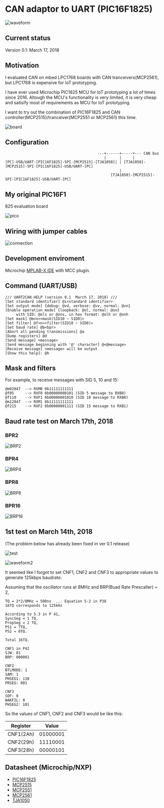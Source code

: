 # CAN adaptor to UART (PIC16F1825)

![waveform](./doc/waveform.jpg)

## Current status

Version 0.1: March 17, 2018

## Motivation

I evaluated CAN on mbed LPC1768 boards with CAN tranceivers(MCP2561), but LPC1768 is expensive for IoT prototyping.

I have ever used Microchip PIC1825 MCU for IoT prototyping a lot of times since 2016. Altough the MCU's functionality is very limited, it is very cheap and satisify most of requirements as MCU for IoT prototyping.

I want to try out the combination of PIC16F1825 and CAN controller(MCP2515)/tranceiver(MCP2551 or MCP2561) this time.

![board](./doc/board.jpg)

## Configuration

```
                                          ---+------+-----+--- CAN bus
                                             |      |     |
[PC]-USB/UART-[PIC16F1825]-SPI-[MCP2515]-[TJA1050]| | [TJA1050]-[MCP2515]-SPI-[PIC16F1825]-USB/UART-[PC]
                                                    |
                                                [TJA1050]-[MCP2515]-SPI-[PIC16F1825]-USB/UART-[PC]                                                    
```

## My original PIC16F1
825 evaluation board

![pico](https://docs.google.com/drawings/d/e/2PACX-1vTHoT0TZIyVhAgkDVHyuWkc1-_6oFHT2mF53g2q36bgH_qxplkvvRIkJ3PqJBNuTZauhhMmSiemMoZO/pub?w=480&h=360)

## Wiring with jumper cables

![connection](./doc/pic16f1825-mcp2515.jpg)

## Development enviroment

Microchip [MPLAB-X IDE](http://www.microchip.com/mplab/mplab-x-ide) with MCC plugin.

## Command (UART/USB)

```
/// UART2CAN HELP (version 0.1  March 17, 2018) ///
[Set standard identifier] @i<standard identifier>
[Set output mode] {debug: @vd, verbose: @vv, normal: @vn}
[Enable operation mode] {loopback: @ol, normal: @on}
     with SID: @ols or @ons, in hex format: @olh or @onh
[Set mask] @m<n><mask(SID10 ~ SID0)>
[Set filter] @f<n><filter(SID10 ~ SID0)>
[Set baud rate] @b<bpr>
[Abort all pending transmissions] @a
[Dump registers] @d
[Send message] <message>
[Send message beginning with '@' character] @<@message>
[Receive message] <message> will be output
[Show this help]: @h
```

## Mask and filters

For example, to receive messages with SID 5, 10 and 15:
```
@m02047  --> RXM0 0b11111111111
@f05     --> RXF0 0b00000000101 (SID 5 message to RXB0)
@f110    --> RXF1 0b00000001010 (SID 10 message to RXB0)
@m12047  --> RXM1 0b11111111111
@f215    --> RXF2 0b00000001111 (SID 15 message to RXB1)
```

## Baud rate test on March 17th, 2018

### BPR2

![BRP2](./doc/test/BRP2.BMP)

### BPR4

![BRP4](./doc/test/BRP4.BMP)

### BPR8

![BRP8](./doc/test/BRP8.BMP)

### BPR16

![BRP16](./doc/test/BRP16.BMP)

## 1st test on March 14th, 2018

(The problem below has already been fixed in ver 0.1 release)

![test](./doc/test.jpg)

![waveform2](./doc/waveform2.BMP)

It seemed like I forgot to set CNF1, CNF2 and CNF3 to appropriate values to generate 125kbps baudrate.

Assuming that the oscillator runs at 8MHz and BRP(Buad Rate Prescaller) = 2,

```
TQ = 2*2/8MHz = 500ns  ... Equation 5-2 in P38
16TQ corresponds to 125kHz

According to 5.3 in P 41,
SyncSeg = 1 TQ,
PropSeg = 2 TQ,
PS1 = 7TQ,
PS2 = 6TQ.

Total 16TQ.

CNF1 in P42
SJW: 01
BRP: 000001

CNF2
BTLMODE: 1
SAM: 1
PHSEG1: 110
PRSEG: 001

CNF3
SOF: 0
WAKFIL: 0
PHSEG2: 101
```

So the values of CNF1, CNF2 and CNF3 would be like this:

|Register | Value  |
|---------|--------|
|CNF1(2Ah)|01000001|
|CNF2(29h)|11110001|
|CNF3(28h)|00000101|

## Datasheet (Microchip/NXP)

- [PIC16F1825](http://ww1.microchip.com/downloads/en/DeviceDoc/41440A.pdf)
- [MCP2515](http://ww1.microchip.com/downloads/en/DeviceDoc/21801d.pdf)
- [MCP2551](http://ww1.microchip.com/downloads/en/DeviceDoc/21667E.pdf)
- [MCP2561](http://ww1.microchip.com/downloads/en/DeviceDoc/20005167C.pdf)
- [TJA1050](https://www.nxp.com/docs/en/data-sheet/TJA1050.pdf)
